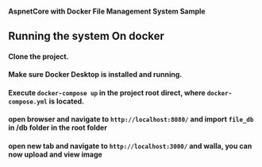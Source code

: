 #### AspnetCore with Docker File Management System Sample

## Running the system On docker
#### Clone the project.
#### Make sure Docker Desktop is installed and running.
#### Execute `docker-compose up` in the project root direct, where `docker-compose.yml` is located.
#### open browser and navigate to `http://localhost:8080/` and import `file_db` in /db folder in the root folder
#### open new tab and navigate to `http://localhost:3000/` and walla, you can now upload and view image
